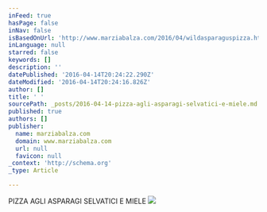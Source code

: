 ```yaml
---
inFeed: true
hasPage: false
inNav: false
isBasedOnUrl: 'http://www.marziabalza.com/2016/04/wildasparaguspizza.html'
inLanguage: null
starred: false
keywords: []
description: ''
datePublished: '2016-04-14T20:24:22.290Z'
dateModified: '2016-04-14T20:24:16.826Z'
author: []
title: ' '
sourcePath: _posts/2016-04-14-pizza-agli-asparagi-selvatici-e-miele.md
published: true
authors: []
publisher:
  name: marziabalza.com
  domain: www.marziabalza.com
  url: null
  favicon: null
_context: 'http://schema.org'
_type: Article

---
```

PIZZA AGLI ASPARAGI SELVATICI E MIELE
![](http://www.marziabalza.com/wp-content/uploads/2016/04/pizza_asparagi_02.jpg)